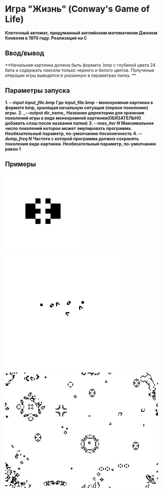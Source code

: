 # Игра "Жизнь" (Conway's Game of Life)
**Клеточный автомат, придуманный английским математиком Джоном Конвеем в 1970 году. Реализация на C**
## Ввод/вывод
**Начальная картинка должна быть формата .bmp с глубиной цвета 24 бита и содержать пиксели только черного и белого цветов.
Полученые итерации игры выводятся в указанную в параметрах папку.
**
## Параметры запуска
**1.	_--input input_file.bmp_**
**Где input_file.bmp - монохромная картинка в формате bmp, хранящая начальную ситуация (первое поколение) игры.**
**2.	_--output dir_name\_**
**Название директории для хранения поколений игры в виде монохромной картинки(ОБЯЗАТЕЛЬНО добавить слэш после названия папки)**
**3.	_--max_iter N_**
			**Максимальное число поколений которое может эмулировать программа. Необязательный параметр, по-умолчанию бесконечность**
**4.	_--dump_freq N_**
**Частота с которой программа должно сохранять поколения виде картинки. Необязательный параметр, по-умолчанию равен 1**
## Примеры
![](exploider.gif)
![](gosper_gun.gif)
![](big.gif)
